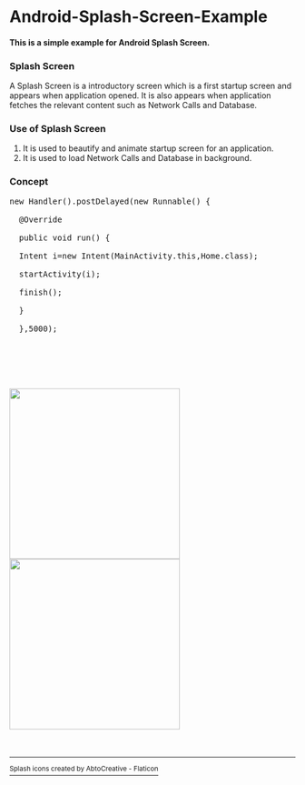 # Android-Splash-Screen-Example
<h4>This is a simple example for Android Splash Screen.</h4>

<h3>Splash Screen</h3>
<p>A Splash Screen is a introductory screen which is a first startup screen and appears when application opened. It is also appears when application fetches the relevant content such as Network Calls and Database.</p>


<h3>Use of Splash Screen</h3>
<ol>
<li>It is used to beautify and animate startup screen for an application.</li>
  <li>It is used to load Network Calls and Database in background.</li>
</ol>

<h3>Concept</h3>
<p>
<pre>
new Handler().postDelayed(new Runnable() {<br>
  @Override<br>
  public void run() {<br>
  Intent i=new Intent(MainActivity.this,Home.class);<br>
  startActivity(i);<br>
  finish();<br>
  }<br>
  },5000);<br>
  </pre>
</p>
<br>
<br>
<br>


<div class="row">
<img src="https://user-images.githubusercontent.com/42957042/173646655-ddef5403-def6-4e63-8dc1-4b8b9c35a11f.png" width=300px/>

<img src="https://user-images.githubusercontent.com/42957042/173646812-ffd4ac28-f5f0-4913-8b58-9dbf545b87a4.png" width=300px/>

</div>

<br>
<br>

<hr>

<a href="https://www.flaticon.com/free-icons/splash" title="Splash icons" align="justify"> <sup>Splash icons created by AbtoCreative - Flaticon</sup> </a>
